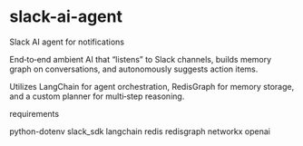 # slack-ai-agent
Slack AI agent for notifications

End‑to‑end ambient AI that “listens” to Slack channels, builds memory graph on conversations, and autonomously suggests action items.

Utilizes LangChain for agent orchestration, RedisGraph for memory storage, and a custom planner for multi‑step reasoning.

requirements

python-dotenv
slack_sdk
langchain
redis
redisgraph
networkx
openai
